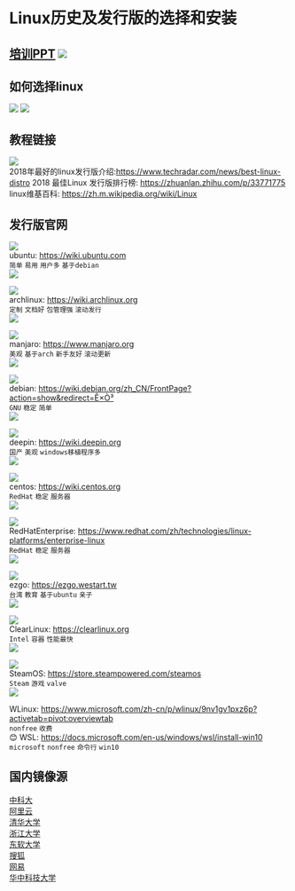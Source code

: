 # Linux历史及发行版的选择和安装
[培训PPT](../ppt/开源第一讲.pptx)
![](./pictures/distro3.jpg)
---
## 如何选择linux
![](./pictures/distro1.jpg)
![](./pictures/distro2.jpg)

## 教程链接
![](./pictures/distrohero.jpg)  
 2018年最好的linux发行版介绍:<https://www.techradar.com/news/best-linux-distro> 
 2018 最佳Linux 发行版排行榜: <https://zhuanlan.zhihu.com/p/33771775>  
 linux维基百科: <https://zh.m.wikipedia.org/wiki/Linux>

## 发行版官网
![](./pictures/ubuntu.png)  
 ubuntu: <https://wiki.ubuntu.com>  
 `简单` `易用` `用户多` `基于debian`  
![](./pictures/ubuntushow.jpg)  

![](./pictures/arch.png)  
 archlinux: <https://wiki.archlinux.org>  
 `定制` `文档好` `包管理强` `滚动发行`  
![](./pictures/archshow.png)  

![](./pictures/manjaro.png)  
 manjaro: <https://www.manjaro.org>  
 `美观` `基于arch` `新手友好` `滚动更新`  
![](./pictures/manjaroshow.jpg)  

![](./pictures/debian.png)  
 debian: <https://wiki.debian.org/zh_CN/FrontPage?action=show&redirect=Ê×Ò³>  
 `GNU` `稳定` `简单`  
![](./pictures/debianshow.png)  

![](./pictures/deepin.png)  
 deepin: <https://wiki.deepin.org>  
 `国产` `美观` `windows移植程序多`  
![](./pictures/deepinshow.jpeg)  

![](./pictures/centos.png)  
 centos: <https://wiki.centos.org>  
 `RedHat` `稳定` `服务器`  
![](./pictures/centoshow.jpeg)  

![](./pictures/redhat.png)  
 RedHatEnterprise: <https://www.redhat.com/zh/technologies/linux-platforms/enterprise-linux>  
 `RedHat` `稳定` `服务器`  
![](./pictures/redhatshow.png)  

![](./pictures/ezgo.png)  
 ezgo: <https://ezgo.westart.tw>  
 `台湾` `教育` `基于ubuntu` `亲子`  
![](./pictures/ezgoshow.png)  

![](./pictures/clearlinux.jpeg)  
 ClearLinux: <https://clearlinux.org>  
 `Intel` `容器` `性能最快`  
![](./pictures/clearlinuxshow.jpeg)  

![](./pictures/steamos.jpeg)  
 SteamOS: <https://store.steampowered.com/steamos>  
 `Steam` `游戏` `valve`  
![](./pictures/steamoshow.png)  

 WLinux: <https://www.microsoft.com/zh-cn/p/wlinux/9nv1gv1pxz6p?activetab=pivot:overviewtab>  
 `nonfree` `收费`  
 :blush: WSL: <https://docs.microsoft.com/en-us/windows/wsl/install-win10>  
 `microsoft` `nonfree` `命令行` `win10`  

## 国内镜像源
 [中科大](http://mirrors.ustc.edu.cn)  
 [阿里云](http://mirrors.aliyun.com)  
 [清华大学](http://mirrors.tuna.tsinghua.edu.cn)  
 [浙江大学](http://mirrors.zju.edu.cn)  
 [东软大学](http://mirrors.neusoft.edu.cn)  
 [搜狐](http://mirrors.sohu.com)  
 [网易](http://mirrors.163.com)  
 [华中科技大学](http://mirror.hust.edu.cn)

